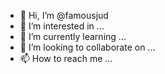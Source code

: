 - 👋 Hi, I’m @famousjud
- 👀 I’m interested in ...
- 🌱 I’m currently learning ...
- 💞️ I’m looking to collaborate on ...
- 📫 How to reach me ...

<!---
famousjud/famousjud is a ✨ special ✨ repository because its `README.md` (this file) appears on your GitHub profile.
You can click the Preview link to take a look at your changes.
--->
